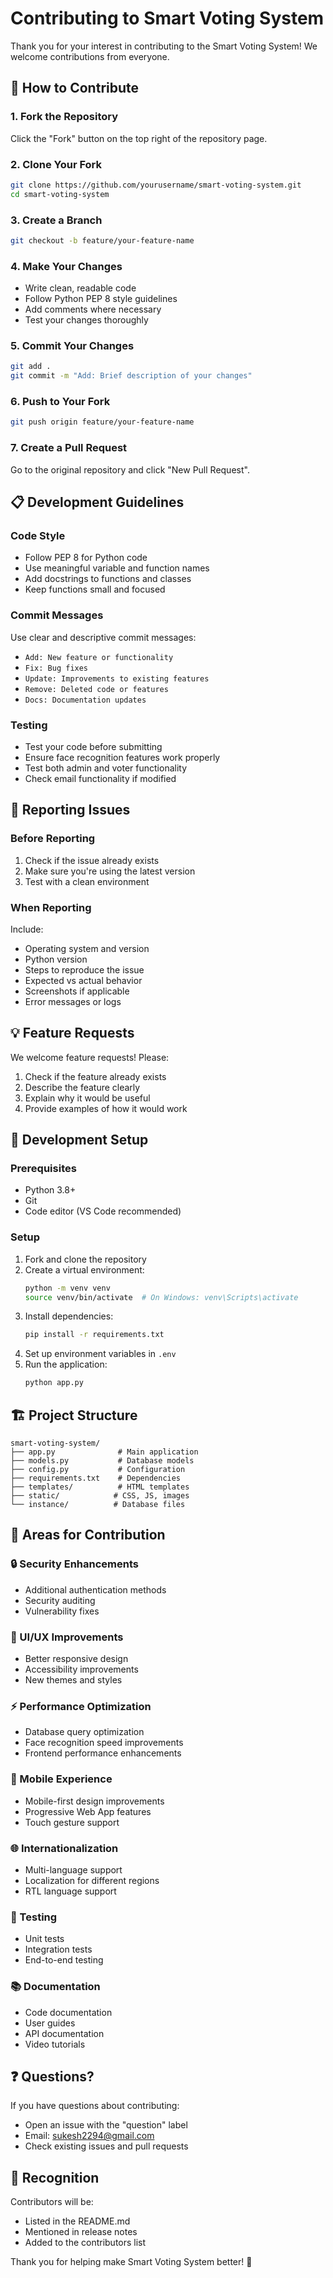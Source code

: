 # Contributing to Smart Voting System

Thank you for your interest in contributing to the Smart Voting System! We welcome contributions from everyone.

## 🚀 How to Contribute

### 1. Fork the Repository
Click the "Fork" button on the top right of the repository page.

### 2. Clone Your Fork
```bash
git clone https://github.com/yourusername/smart-voting-system.git
cd smart-voting-system
```

### 3. Create a Branch
```bash
git checkout -b feature/your-feature-name
```

### 4. Make Your Changes
- Write clean, readable code
- Follow Python PEP 8 style guidelines
- Add comments where necessary
- Test your changes thoroughly

### 5. Commit Your Changes
```bash
git add .
git commit -m "Add: Brief description of your changes"
```

### 6. Push to Your Fork
```bash
git push origin feature/your-feature-name
```

### 7. Create a Pull Request
Go to the original repository and click "New Pull Request".

## 📋 Development Guidelines

### Code Style
- Follow PEP 8 for Python code
- Use meaningful variable and function names
- Add docstrings to functions and classes
- Keep functions small and focused

### Commit Messages
Use clear and descriptive commit messages:
- `Add: New feature or functionality`
- `Fix: Bug fixes`
- `Update: Improvements to existing features`
- `Remove: Deleted code or features`
- `Docs: Documentation updates`

### Testing
- Test your code before submitting
- Ensure face recognition features work properly
- Test both admin and voter functionality
- Check email functionality if modified

## 🐛 Reporting Issues

### Before Reporting
1. Check if the issue already exists
2. Make sure you're using the latest version
3. Test with a clean environment

### When Reporting
Include:
- Operating system and version
- Python version
- Steps to reproduce the issue
- Expected vs actual behavior
- Screenshots if applicable
- Error messages or logs

## 💡 Feature Requests

We welcome feature requests! Please:
1. Check if the feature already exists
2. Describe the feature clearly
3. Explain why it would be useful
4. Provide examples of how it would work

## 🔧 Development Setup

### Prerequisites
- Python 3.8+
- Git
- Code editor (VS Code recommended)

### Setup
1. Fork and clone the repository
2. Create a virtual environment:
   ```bash
   python -m venv venv
   source venv/bin/activate  # On Windows: venv\Scripts\activate
   ```
3. Install dependencies:
   ```bash
   pip install -r requirements.txt
   ```
4. Set up environment variables in `.env`
5. Run the application:
   ```bash
   python app.py
   ```

## 🏗️ Project Structure

```
smart-voting-system/
├── app.py              # Main application
├── models.py           # Database models
├── config.py           # Configuration
├── requirements.txt    # Dependencies
├── templates/          # HTML templates
├── static/            # CSS, JS, images
└── instance/          # Database files
```

## 📝 Areas for Contribution

### 🔒 Security Enhancements
- Additional authentication methods
- Security auditing
- Vulnerability fixes

### 🎨 UI/UX Improvements
- Better responsive design
- Accessibility improvements
- New themes and styles

### ⚡ Performance Optimization
- Database query optimization
- Face recognition speed improvements
- Frontend performance enhancements

### 📱 Mobile Experience
- Mobile-first design improvements
- Progressive Web App features
- Touch gesture support

### 🌐 Internationalization
- Multi-language support
- Localization for different regions
- RTL language support

### 🧪 Testing
- Unit tests
- Integration tests
- End-to-end testing

### 📚 Documentation
- Code documentation
- User guides
- API documentation
- Video tutorials

## ❓ Questions?

If you have questions about contributing:
- Open an issue with the "question" label
- Email: sukesh2294@gmail.com
- Check existing issues and pull requests

## 🙏 Recognition

Contributors will be:
- Listed in the README.md
- Mentioned in release notes
- Added to the contributors list

Thank you for helping make Smart Voting System better! 🎉

